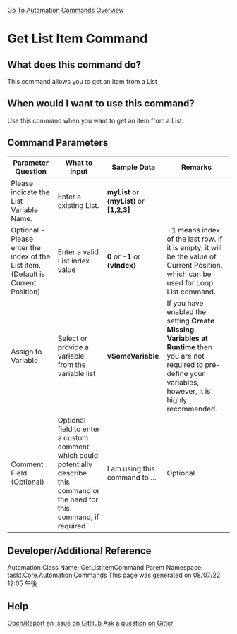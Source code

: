 <!--TITLE: Get List Item Command -->
<!-- SUBTITLE: a command in the List Commands group. -->
[Go To Automation Commands Overview](/automation-commands.md)


# Get List Item Command


## What does this command do?
This command allows you to get an item from a List


## When would I want to use this command?
Use this command when you want to get an item from a List.


## Command Parameters
| Parameter Question   	| What to input  	|  Sample Data 	| Remarks  	|
| ---                    | ---               | ---           | ---       |
|Please indicate the List Variable Name.|Enter a existing List.|**myList** or **{myList}** or **[1,2,3]**||
|Optional - Please enter the index of the List item. (Default is Current Position)|Enter a valid List index value|**0** or **-1** or **{vIndex}**|**-1** means index of the last row. If it is empty, it will be the value of Current Position, which can be used for Loop List command.|
|Assign to Variable|Select or provide a variable from the variable list|**vSomeVariable**|If you have enabled the setting **Create Missing Variables at Runtime** then you are not required to pre-define your variables, however, it is highly recommended.|
|Comment Field (Optional)|Optional field to enter a custom comment which could potentially describe this command or the need for this command, if required|I am using this command to ...|Optional|










## Developer/Additional Reference
Automation Class Name: GetListItemCommand
Parent Namespace: taskt.Core.Automation.Commands
This page was generated on 08/07/22 12:05 午後


## Help
[Open/Report an issue on GitHub](https://github.com/saucepleez/taskt/issues/new)
[Ask a question on Gitter](https://gitter.im/taskt-rpa/Lobby)
